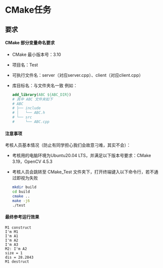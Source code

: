 # CMake任务

## 要求

#### CMake 部分变量命名要求

+ CMake 最小版本号：3.10

+ 项目名：Test

+ 可执行文件名：server（对应server.cpp）、client（对应client.cpp）

+ 库目标名：与文件夹名一致		例如：

  ```cmake
  add_library(ABC ${ABC_DIR})
  # 其中 ABC 文件夹如下
  # ABC
  # ├── include
  # │   └── ABC.h
  # └── src
  #     └── ABC.cpp
  ```



#### 注意事项

考核人员基本情况（防止有同学担心我们会故意刁难，其实不会）：

+ 考核用的电脑环境为Ubuntu20.04 LTS，并满足以下版本号要求：CMake 3.19，OpenCV 4.5.3

+ 考核人员会跳转至 CMake_Test 文件夹下，打开终端键入以下命令行，若不通过即视为失败

  ```bash
  mkdir build
  cd build
  cmake ..
  make -j6
  ./test
  ```

#### 最终参考运行效果

```
M1 construct
I'm M1
I'm A1
I'm A2
I'm A3
M2: I'm A2
size = 1
dis = 28.2843
M1 destruct
```
